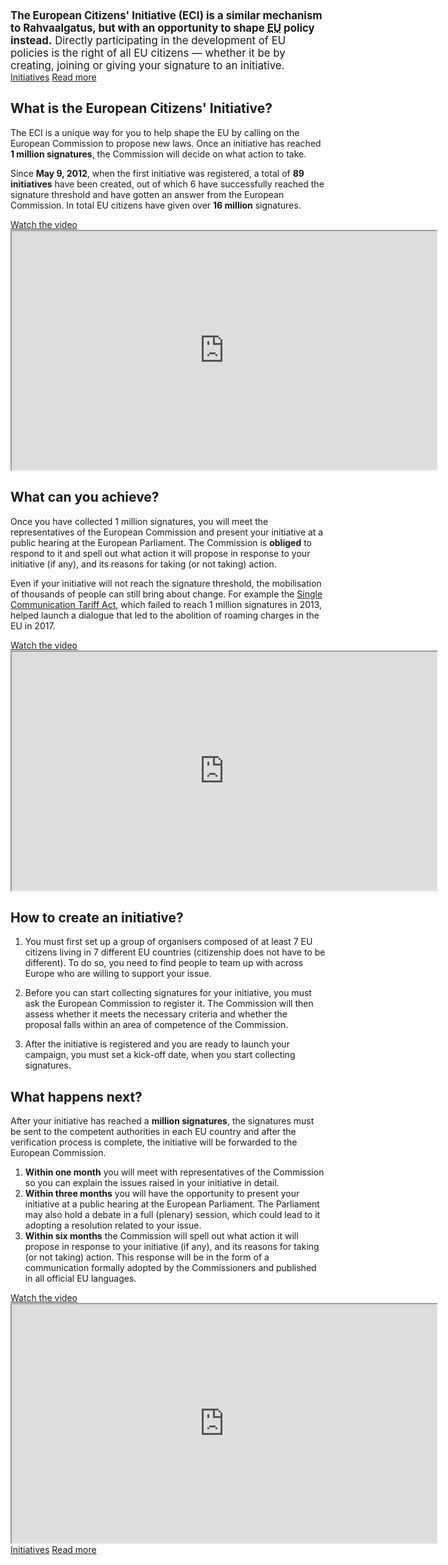 <big>
<strong>The European Citizens' Initiative (ECI) is a similar mechanism to Rahvaalgatus, but with an opportunity to shape <abbr title="European Union">EU</abbr> policy instead.</strong> Directly participating in the development of EU policies is the right of all EU citizens — whether it be by creating, joining or giving your signature to an initiative.
</big>

<div class="call-to-actions">
  <a href="https://europa.eu/citizens-initiative/_en" class="button green-button">Initiatives</a>
  <a href="https://europa.eu/citizens-initiative/how-it-works_en" class="button blue-button">Read more</a>
</div>


What is the European Citizens' Initiative?
-------------------------------
The ECI is a unique way for you to help shape the EU by calling on the European Commission to propose new laws. Once an initiative has reached **1 million signatures**, the Commission will decide on what action to take. 

Since **May 9, 2012**, when the first initiative was registered, a total of **89 initiatives** have been created, out of which 6 have successfully reached the signature threshold and have gotten an answer from the European Commission. In total EU citizens have given over **16 million** signatures.

<div class="video">
  <a class="fallback" href="https://audiovisual.ec.europa.eu/en/video/I-158444?&lg=EN/EN">Watch the video</a>

  <iframe
    src="https://audiovisual.ec.europa.eu/embed/index.html?ref=I-158444&lg=EN/EN"
    width="680"
    height="382"
    title="What is the European Citizens' Initiative? Take the initiative"
    scrolling="no"
    webkitAllowFullScreen="true"
    mozallowfullscreen="true"
    allowFullScreen="true"
    loading="lazy"
  ></iframe>
</div>


What can you achieve?
---------------------------
Once you have collected 1 million signatures, you will meet the representatives of the European Commission and present your initiative at a public hearing at the European Parliament. The Commission is **obliged** to respond to it and spell out what action it will propose in response to your initiative (if any), and its reasons for taking (or not taking) action.

Even if your initiative will not reach the signature threshold, the mobilisation of thousands of people can still bring about change. For example the [Single Communication Tariff Act](https://europa.eu/citizens-initiative/initiatives/details/2012/000016_en), which failed to reach 1 million signatures in 2013, helped launch a dialogue that led to the abolition of roaming charges in the EU in 2017. 

<div class="video">
  <a class="fallback" href="https://audiovisual.ec.europa.eu/en/video/I-214692?&lg=INT/EN">Watch the video</a>

  <iframe
    src="https://audiovisual.ec.europa.eu/embed/index.html?ref=I-214692&lg=INT/EN"
    width="680"
    height="382"
    title="What can you achieve with the European Citizens' Initiative?"
    scrolling="no"
    webkitAllowFullScreen="true"
    mozallowfullscreen="true"
    allowFullScreen="true"
    loading="lazy"
  ></iframe>
</div>


How to create an initiative?
---------------------
1. You must first set up a group of organisers composed of at least 7 EU citizens living in 7 different EU countries (citizenship does not have to be different). To do so, you need to find people to team up with across Europe who are willing to support your issue.

2. Before you can start collecting signatures for your initiative, you must ask the European Commission to register it. The Commission will then assess whether it meets the necessary criteria and whether the proposal falls within an area of competence of the Commission.

3. After the initiative is registered and you are ready to launch your campaign, you must set a kick-off date, when you start collecting signatures.


What happens next?
---------------
After your initiative has reached a **million signatures**, the signatures must be sent to the competent authorities in each EU country and after the verification process is complete, the initiative will be forwarded to the European Commission.

1. **Within one month** you will meet with representatives of the Commission so you can explain the issues raised in your initiative in detail.
2. **Within three months** you will have the opportunity to present your initiative at a public hearing at the European Parliament. The Parliament may also hold a debate in a full (plenary) session, which could lead to it adopting a resolution related to your issue.
3. **Within six months** the Commission will spell out what action it will propose in response to your initiative (if any), and its reasons for taking (or not taking) action. This response will be in the form of a communication formally adopted by the Commissioners and published in all official EU languages.

<div class="video">
  <a class="fallback" href="https://audiovisual.ec.europa.eu/en/video/I-199493?&lg=EN">Watch the video</a>

  <iframe
    src="https://audiovisual.ec.europa.eu/embed/index.html?ref=I-199493&lg=EN"
    width="680"
    height="382"
    title="European Citizens' Initiative – What causes do you care about?"
    scrolling="no"
    webkitAllowFullScreen="true"
    mozallowfullscreen="true"
    allowFullScreen="true"
    loading="lazy"
  ></iframe>
</div>

<div class="call-to-actions">
  <a href="https://europa.eu/citizens-initiative/_en" class="button green-button">Initiatives</a>
  <a href="https://europa.eu/citizens-initiative/how-it-works_en" class="button blue-button">Read more</a>
</div>
